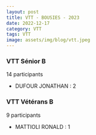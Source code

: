 ```yaml
---
layout: post
title: VTT - BOUSIES - 2023
date: 2022-12-17
category: VTT
tags: VTT
image: assets/img/blog/vtt.jpeg
---
```


### VTT Sénior B
14 participants
- DUFOUR JONATHAN : 2

### VTT Vétérans B
9 participants
- MATTIOLI RONALD : 1

